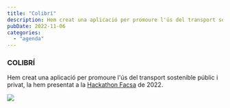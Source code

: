 ```yaml
---
title: "Colibrí"
description: Hem creat una aplicació per promoure l'ús del transport sostenible públic i privat, la hem presentat a la [Hackathon Facsa](https://hackathoncastellon.es/) de 2022.
pubDate: 2022-11-06
categories: 
  - "agenda"
---
```


### COLIBRÍ

Hem creat una aplicació per promoure l'ús del transport sostenible públic i privat, la hem presentat a la [Hackathon Facsa](https://hackathoncastellon.es/) de 2022.

![](images/Colibri.gif)

